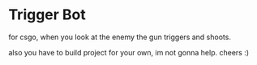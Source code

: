 # Trigger Bot
for csgo, when you look at the enemy the gun triggers and shoots.





also you have to build project for your own, im not gonna help. cheers :)
